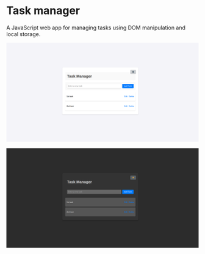 # Task manager

A JavaScript web app for managing tasks using DOM manipulation and local storage.

![alt text](preview/light-mode-task-manager-js.png)

![alt text](preview/dark-mode-task-manager-js.png)
